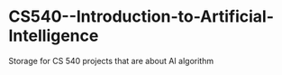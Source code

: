 # CS540--Introduction-to-Artificial-Intelligence
Storage for CS 540 projects that are about AI algorithm
